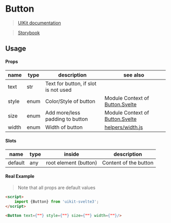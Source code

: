 # Button
> [UIKit documentation](https://getuikit.com/docs/Button)

> [Storybook](https://0c370t.github.io/Svelte-UIKit3/docs/?path=/story/Button--main)
## Usage

#### Props
| name        | type  | description                          | see also                                           |
|-------------|-------|--------------------------------------|----------------------------------------------------|
| text        | str   | Text for button, if slot is not used |                                                    |
| style       | enum  | Color/Style of button                | Module Context of [Button.Svelte](./Button.Svelte) |
| size        | enum  | Add more/less padding to button      | Module Context of [Button.Svelte](./Button.Svelte) |
| width       | enum  | Width of button                      | [helpers/width.js](../helpers/)                    |

#### Slots
| name    | type | inside                 | description                               |
|---------|------|------------------------|-------------------------------------------|
| default | any  | root element (button)  | Content of the button                     |


#### Real Example
> Note that all props are default values
```html
<script>
    import {Button} from 'uikit-svelte3';
</script>

<Button text={""} style={""} size={""} width={""}/>
```